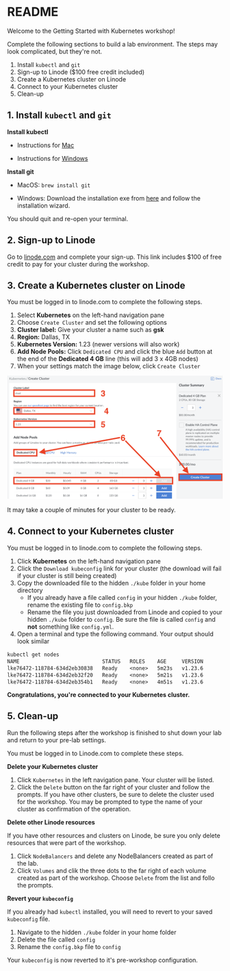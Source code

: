 # README

Welcome to the Getting Started with Kubernetes workshop!

Complete the following sections to build a lab environment. The steps may look complicated, but they're not.

1. Install `kubectl` and `git`
2. Sign-up to Linode ($100 free credit included)
3. Create a Kubernetes cluster on Linode
4. Connect to your Kubernetes cluster
5. Clean-up

## 1. Install `kubectl` and `git`

**Install kubectl**

- Instructions for [Mac](https://kubernetes.io/docs/tasks/tools/install-kubectl-macos/#install-with-homebrew-on-macos)

- Instructions for [Windows](https://kubernetes.io/docs/tasks/tools/install-kubectl-windows/#install-kubectl-on-windows)

**Install git**

- MacOS: `brew install git`

- Windows: Download the installation exe from [here](https://git-scm.com/download/win) and follow the installation wizard.

You should quit and re-open your terminal.

## 2. Sign-up to Linode

Go to [linode.com](https://login.linode.com/signup?promo=kubeconna2022NP) and complete your sign-up. This link includes $100 of free credit to pay for your cluster during the workshop.

## 3. Create a Kubernetes cluster on Linode

You must be logged in to linode.com to complete the following steps.

1. Select **Kubernetes** on the left-hand navigation pane
2. Choose `Create Cluster` and set the following options
3. **Cluster label:** Give your cluster a name such as **gsk**
4. **Region:** Dallas, TX 
5. **Kubernetes Version:** 1.23 (newer versions will also work)
6. **Add Node Pools:**  Click `Dedicated CPU` and click the blue `Add` button at the end of the **Dedicated 4 GB** line (this will add 3 x 4GB nodes)
7. When your settings match the image below, click `Create Cluster`

![LKE Settings](img/lke.png)

It may take a couple of minutes for your cluster to be ready.

## 4. Connect to your Kubernetes cluster

You must be logged in to linode.com to complete the following steps.

1. Click **Kubernetes** on the left-hand navigation pane
2. Click the `Download kubeconfig` link for your cluster (the download will fail if your cluster is still being created)
3. Copy the downloaded file to the hidden `./kube` folder in your home directory
    - If you already have a file called `config` in your hidden `./kube` folder, rename the existing file to `config.bkp`
    - Rename the file you just downloaded from Linode and copied to your hidden `./kube` folder to `config`. Be sure the file is called `config` and **not** something like `config.yml`.
4. Open a terminal and type the following command. Your output should look similar

```
kubectl get nodes
NAME                           STATUS   ROLES    AGE     VERSION
lke76472-118784-634d2eb30838   Ready    <none>   5m23s   v1.23.6
lke76472-118784-634d2eb32f20   Ready    <none>   5m21s   v1.23.6
lke76472-118784-634d2eb354b1   Ready    <none>   4m51s   v1.23.6
```

**Congratulations, you're connected to your Kubernetes cluster.**


## 5. Clean-up

Run the following steps after the workshop is finished to shut down your lab and return to your pre-lab settings.

You must be logged in to Linode.com to complete these steps.

**Delete your Kubernetes cluster**

1. Click `Kubernetes` in the left navigation pane. Your cluster will be listed.
2. Click the `Delete` button on the far right of your cluster and follow the prompts. If you have other clusters, be sure to delete the cluster used for the workshop. You may be prompted to type the name of your cluster as confirmation of the operation.

**Delete other Linode resources**

If you have other resources and clusters on Linode, be sure you only delete resources that were part of the workshop.

1. Click `NodeBalancers` and delete any NodeBalancers created as part of the lab.
2. Click `Volumes` and clik the three dots to the far right of each volume created as part of the workshop. Choose `Delete` from the list and follo the prompts.

**Revert your `kubeconfig`**

If you already had `kubectl` installed, you will need to revert to your saved `kubeconfig` file.

1. Navigate to the hidden `./kube` folder in your home folder
2. Delete the file called `config`
3. Rename the `config.bkp` file to `config`

Your `kubeconfig` is now reverted to it's pre-workshop configuration.
